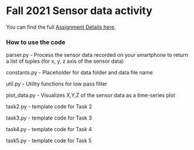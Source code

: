 # Fall 2021 Sensor data activity

You can find the full [Assignment Details here](https://docs.google.com/document/d/1CU3iT1rP5ex-v2wjjk-efq4HqJYnwL9XxzccHbHH7Y8/edit?usp=sharing).

### How to use the code

parser.py - Process the sensor data recorded on your smartphone to return a list of tuples (for x, y, z axis of the sensor data)

constants.py - Placeholder for data folder and data file name

util.py - Utility functions for low pass filter

plot_data.py - Visualizes X,Y,Z of the sensor data as a time-series plot

task2.py - template code for Task 2

task3.py - template code for Task 3

task4.py - template code for Task 4

task5.py - template code for Task 5

